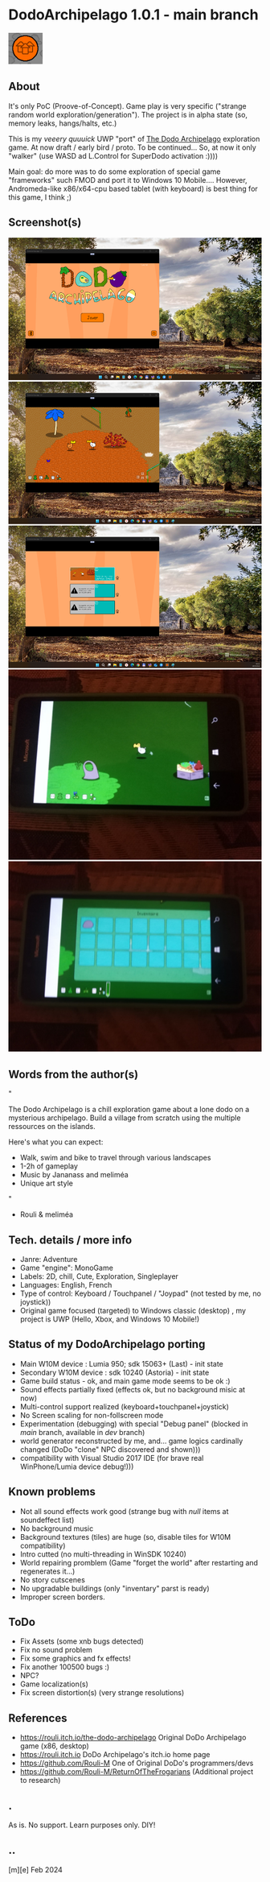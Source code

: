 # DodoArchipelago 1.0.1 - main branch
![](Images/logo.png)

## About

It's only PoC (Proove-of-Concept). Game play is very specific ("strange random world exploration/generation"). The project is in alpha state (so, memory leaks, hangs/halts, etc.)

This is my *veeery quuuick* UWP "port" of [The Dodo Archipelago](https://rouli.itch.io/the-dodo-archipelago) exploration game. At now draft / early bird / proto. To be continued... So, at now it only "walker" (use WASD ad L.Control for SuperDodo activation :))))

Main goal: do more was to do some exploration of special game "frameworks" such FMOD and port it to Windows 10 Mobile.... However, Andromeda-like x86/x64-cpu based tablet (with keyboard) is best thing for this game, I think ;)


## Screenshot(s)
![](Images/shot01.png)
![](Images/shot02.png)
![](Images/shot03.png)
![](Images/shot04.png)
![](Images/shot05.png)


## Words from the author(s)

"

The Dodo Archipelago is a chill exploration game about a lone dodo on a mysterious archipelago. Build a village from scratch using the multiple ressources on the islands.

Here's what you can expect:

- Walk, swim and bike to travel through various landscapes
- 1-2h of gameplay
- Music by Jananass and meliméa
- Unique art style


"

- Rouli & meliméa


## Tech. details / more info
- Janre:	Adventure
- Game "engine":	MonoGame
- Labels:	2D, chill, Cute, Exploration, Singleplayer
- Languages:	English, French
- Type of control:	Keyboard / Touchpanel / "Joypad" (not tested by me, no joystick))
- Original game focused (targeted) to Windows classic (desktop) , my project is UWP (Hello, Xbox, and Windows 10 Mobile!) 


## Status of my DodoArchipelago porting
- Main W10M device : Lumia 950; sdk 15063+ (Last)  - init state
- Secondary W10M device : sdk 10240 (Astoria) - init state
- Game build status - ok, and main game mode seems to be ok :)
- Sound effects partially fixed (effects ok, but no background misic at now)
- Multi-control support realized (keyboard+touchpanel+joystick) 
- No Screen scaling for non-follscreen mode
- Experimentation (debugging) with special "Debug panel" (blocked in *main* branch, available in *dev* branch)
- world generator reconstructed by me, and... game logics cardinally changed (DoDo "clone" NPC discovered and shown)))
- compatibility with Visual Studio 2017 IDE (for brave real WinPhone/Lumia device debug!)))

## Known problems
- Not all sound effects work good (strange bug with *null* items at soundeffect list)
- No background music
- Background textures (tiles) are huge (so, disable tiles for W10M compatibility)
- Intro cutted (no multi-threading in WinSDK 10240)
- World repairing promblem (Game "forget the world" after restarting and regenerates it...)
- No story cutscenes 
- No upgradable buildings (only "inventary" parst is ready)
- Improper screen borders.


## ToDo
- Fix Assets (some xnb bugs detected)
- Fix no sound problem
- Fix some graphics and fx effects!
- Fix another 100500 bugs :)
- NPC?
- Game localization(s)  
- Fix screen distortion(s) (very strange resolutions)

## References
- https://rouli.itch.io/the-dodo-archipelago Original DoDo Archipelago game (x86, desktop)
- https://rouli.itch.io DoDo Archipelago's itch.io home page
- https://github.com/Rouli-M One of Original DoDo's programmers/devs
- https://github.com/Rouli-M/ReturnOfTheFrogarians (Additional project to research)

## .
As is. No support. Learn purposes only. DIY!

## ..
[m][e] Feb 2024
